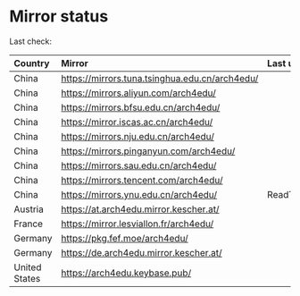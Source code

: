 <script src="./time.js"></script>
# Mirror status
Last check: <script type="text/javascript">localize(1666855404.148287);</script>

|Country|Mirror|Last update|
|:------|:-----|:----------|
|China|https://mirrors.tuna.tsinghua.edu.cn/arch4edu/|<script type="text/javascript">localize(1666810410);</script>|
|China|https://mirrors.aliyun.com/arch4edu/|<script type="text/javascript">localize(1666766970);</script>|
|China|https://mirrors.bfsu.edu.cn/arch4edu/|<script type="text/javascript">localize(1666810410);</script>|
|China|https://mirror.iscas.ac.cn/arch4edu/|<script type="text/javascript">localize(1666810410);</script>|
|China|https://mirrors.nju.edu.cn/arch4edu/|<script type="text/javascript">localize(1666766970);</script>|
|China|https://mirrors.pinganyun.com/arch4edu/|<script type="text/javascript">localize(1666810410);</script>|
|China|https://mirrors.sau.edu.cn/arch4edu/|<script type="text/javascript">localize(1650446957);</script>|
|China|https://mirrors.tencent.com/arch4edu/|<script type="text/javascript">localize(1666810410);</script>|
|China|https://mirrors.ynu.edu.cn/arch4edu/|ReadTimeout|
|Austria|https://at.arch4edu.mirror.kescher.at/|<script type="text/javascript">localize(1666810410);</script>|
|France|https://mirror.lesviallon.fr/arch4edu/|<script type="text/javascript">localize(1666810410);</script>|
|Germany|https://pkg.fef.moe/arch4edu/|<script type="text/javascript">localize(1666810410);</script>|
|Germany|https://de.arch4edu.mirror.kescher.at/|<script type="text/javascript">localize(1666810410);</script>|
|United States|https://arch4edu.keybase.pub/|<script type="text/javascript">localize(1666810410);</script>|

<script src="./tablefilter/tablefilter.js"></script>
<script src="./table.js"></script>